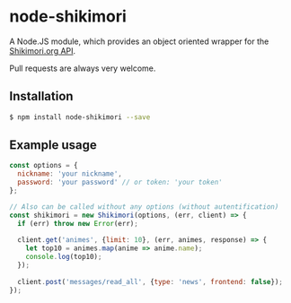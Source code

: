# node-shikimori

A Node.JS module, which provides an object oriented wrapper for the [Shikimori.org API](https://shikimori.org/api/doc/1.0).

Pull requests are always very welcome.

## Installation

```sh
$ npm install node-shikimori --save
```

## Example usage

```js
const options = {
  nickname: 'your nickname',
  password: 'your password' // or token: 'your token'
};

// Also can be called without any options (without autentification)
const shikimori = new Shikimori(options, (err, client) => {
  if (err) throw new Error(err);
  
  client.get('animes', {limit: 10}, (err, animes, response) => {
    let top10 = animes.map(anime => anime.name);
    console.log(top10);
  });
  
  client.post('messages/read_all', {type: 'news', frontend: false});
});
```